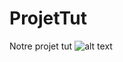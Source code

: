 # ProjetTut
Notre projet tut
![alt text](https://cdn.discordapp.com/attachments/890861467686023168/893121254897381386/wizard_toad.webp)
